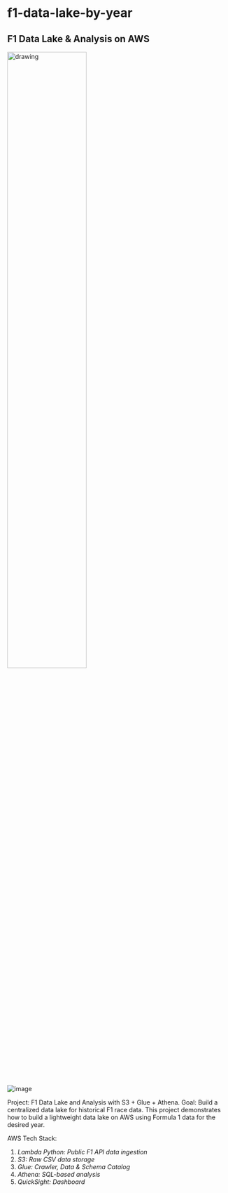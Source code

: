 # f1-data-lake-by-year
## F1 Data Lake & Analysis on AWS

<img src="https://github.com/user-attachments/assets/57f39ce2-7899-40d2-9121-02c367975a4e" alt="drawing" height="60%" />

![image](https://github.com/user-attachments/assets/580c2226-7a9d-4c73-92aa-9f49e83c10be)

Project: F1 Data Lake and Analysis with S3 + Glue + Athena. 
Goal: Build a centralized data lake for historical F1 race data. This project demonstrates how to build a lightweight data lake on AWS using Formula 1 data for the desired year. 

AWS Tech Stack:
1. *Lambda Python: Public F1 API data ingestion*
2. *S3: Raw CSV data storage*
3. *Glue: Crawler, Data & Schema Catalog*
4. *Athena: SQL-based analysis*
5. *QuickSight: Dashboard*
